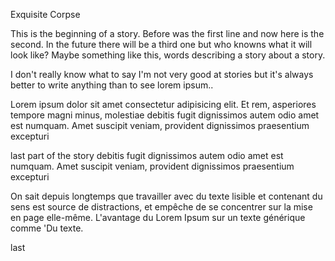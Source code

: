 Exquisite Corpse

This is the beginning of a story. Before was the first line and now here is the second.
In the future there will be a third one but who knowns what it will look like? Maybe something like this, words describing a story about a story.

<!--Story from Jordan -->
I don't really know what to say I'm not very good at stories but it's always better to write anything than to see lorem ipsum..

<!--Story From Luna -->

Lorem ipsum dolor sit amet consectetur adipisicing elit. Et rem, asperiores tempore magni minus, molestiae debitis fugit dignissimos autem odio amet est numquam. Amet suscipit veniam, provident dignissimos praesentium excepturi

<!--Story From Dimitri -->

last part of the story debitis fugit dignissimos autem odio amet est numquam. Amet suscipit veniam, provident dignissimos praesentium excepturi

On sait depuis longtemps que travailler avec du texte lisible et contenant du sens est source de distractions, et empêche de se concentrer sur la mise en page elle-même. L'avantage du Lorem Ipsum sur un texte générique comme 'Du texte.

last
